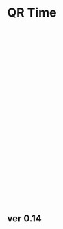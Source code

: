 <script src="jquery.min.js"></script>
<script src="qrcode.js"></script>
<style>
        #qrcode{
            height: 400px;
            width: 400px;
        }
        div{
            height: 400px;
            width: 400px;
            display: inline-block;
        }
</style>
# QR Time

<div id="qrcode"></div>

<script>
var qrcode = new QRCode(document.getElementById("qrcode"), 
    {
      text : "GP",
      width : 400,
      height : 400,
      correctLevel : QRCode.CorrectLevel.M
    });
</script>


## ver 0.14
